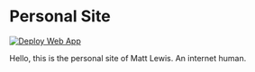 # Personal Site
[![Deploy Web App](https://github.com/mattmatters/personal_site/actions/workflows/deploy.yml/badge.svg)](https://github.com/mattmatters/personal_site/actions/workflows/deploy.yml)

Hello, this is the personal site of Matt Lewis. An internet human.
